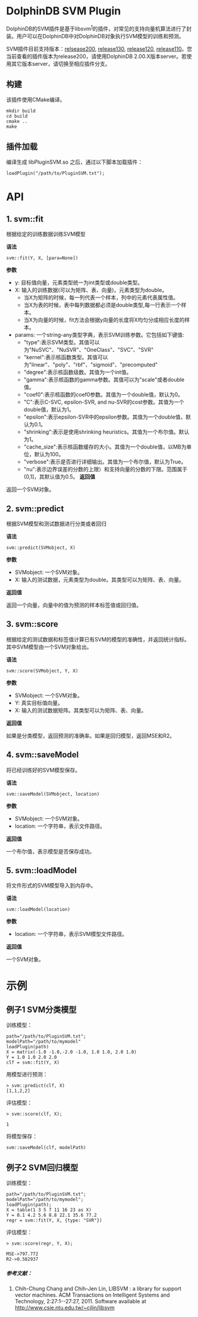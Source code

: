 # DolphinDB SVM Plugin

DolphinDB的SVM插件是基于libsvm<sup>[1](#参考文献)</sup>的插件，对常见的支持向量机算法进行了封装。用户可以在DolphinDB中对DolphinDB对象执行SVM模型的训练和预测。

SVM插件目前支持版本：[relsease200](https://github.com/dolphindb/DolphinDBPlugin/blob/release200/svm/README_CN.md), [release130](https://github.com/dolphindb/DolphinDBPlugin/blob/release130/svm/README_CN.md), [release120](https://github.com/dolphindb/DolphinDBPlugin/blob/release120/svm/README_CN.md), [release110](https://github.com/dolphindb/DolphinDBPlugin/blob/release110/svm/README.md)。您当前查看的插件版本为release200，请使用DolphinDB 2.00.X版本server。若使用其它版本server，请切换至相应插件分支。

## 构建

该插件使用CMake编译。

```
mkdir build
cd build
cmake ..
make
```


## 插件加载

编译生成 libPluginSVM.so 之后，通过以下脚本加载插件：

```
loadPlugin("/path/to/PluginSVM.txt");
```

# API
## 1. svm::fit
根据给定的训练数据训练SVM模型

**语法**

```
svm::fit(Y, X, [para=None])
```

**参数**

- y: 目标值向量，元素类型统一为int类型或double类型。
- X: 输入的训练数据(可以为矩阵、表、向量)，元素类型为double。
  - 当X为矩阵的时候，每一列代表一个样本，列中的元素代表属性值。
  - 当X为表的时候，表中每列数据都必须是double类型,每一行表示一个样本。
  - 当X为向量的时候，fit方法会根据y向量的长度将X均匀分成相应长度的样本。
- params: 一个string-any类型字典，表示SVM训练参数。它包括如下键值:
  * "type":表示SVM类型。其值可以为"NuSVC"、"NuSVR"、"OneClass"、"SVC"、"SVR"
  * "kernel":表示核函数类型。其值可以为"linear"、"poly"、"rbf"、"sigmoid"、"precomputed"
  * "degree":表示核函数级数。其值为一个int值。
  * "gamma":表示核函数的gamma参数。其值可以为"scale"或者double值。
  * "coef0":表示核函数的coef0参数。其值为一个double值，默认为0。
  * "C":表示C-SVC, epsilon-SVR, and nu-SVR的cost参数。其值为一个double值，默认为1。
  * "epsilon":表示epsilon-SVR中的epsilon参数。其值为一个double值，默认为0.1。
  * "shrinking":表示是使用shrinking heuristics。其值为一个布尔值。默认为1。
  * "cache_size":表示核函数缓存的大小。其值为一个double值，以MB为单位，默认为100。
  * "verbose":表示是否进行详细输出。其值为一个布尔值，默认为True。
  * "nu":表示边界误差的分数的上限）和支持向量的分数的下限。范围属于(0,1]，其默认值为0.5。
**返回值**

返回一个SVM对象。

## 2. svm::predict
根据SVM模型和测试数据进行分类或者回归


**语法**

```
svm::predict(SVMobject, X)
```

**参数**


- SVMobject: 一个SVM对象。
- X: 输入的测试数据，元素类型为double。其类型可以为矩阵、表、向量。

**返回值**

返回一个向量，向量中的值为预测的样本标签值或回归值。

## 3. svm::score
根据给定的测试数据和标签值计算已有SVM的模型的准确性，并返回统计指标。其中SVM模型由一个SVM对象给出。


**语法**

```
svm::score(SVMobject, Y, X)
```

**参数**


- SVMobject: 一个SVM对象。
- Y: 真实目标值向量。
- X: 输入的测试数据矩阵。其类型可以为矩阵、表、向量。

**返回值**

如果是分类模型，返回预测的准确率。如果是回归模型，返回MSE和R2。

## 4. svm::saveModel
将已经训练好的SVM模型保存。

**语法**

```
svm::saveModel(SVMobject, location)
```

**参数**


- SVMobject: 一个SVM对象。
- location: 一个字符串，表示文件路径。

**返回值**

一个布尔值，表示模型是否保存成功。

## 5. svm::loadModel
将文件形式的SVM模型导入到内存中。

**语法**

```
svm::loadModel(location)
```

**参数**


- location: 一个字符串，表示SVM模型文件路径。

**返回值**

一个SVM对象。

# 示例

## 例子1 SVM分类模型

训练模型：

```
path="/path/to/PluginSVM.txt";
modelPath="/path/to/mymodel"
loadPlugin(path)
X = matrix(-1.0 -1.0,-2.0 -1.0, 1.0 1.0, 2.0 1.0)
Y = 1.0 1.0 2.0 2.0
clf = svm::fit(Y, X)
```

用模型进行预测：

```
> svm::predict(clf, X)
[1,1,2,2]
```

评估模型：

```
> svm::score(clf, X);

1
```

将模型保存：

```
svm::saveModel(clf, modelPath)
```

## 例子2 SVM回归模型

训练模型：

```
path="/path/to/PluginSVM.txt";
modelPath="/path/to/mymodel";
loadPlugin(path);
X = table(1 3 5 7 11 16 23 as X)
Y = 0.1 4.2 5.6 8.8 22.1 35.6 77.2
regr = svm::fit(Y, X, {type: "SVR"})
```

评估模型：

```
> svm::score(regr, Y, X);

MSE->797.772
R2->0.582937
```

##### 参考文献：

1. Chih-Chung Chang and Chih-Jen Lin, LIBSVM : a library for support vector machines. ACM Transactions on Intelligent Systems and Technology, 2:27:1--27:27, 2011.  Software available at http://www.csie.ntu.edu.tw/~cjlin/libsvm